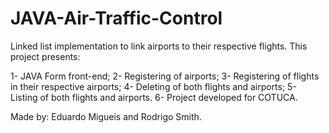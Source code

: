 # JAVA-Air-Traffic-Control
Linked list implementation to link airports to their respective flights. This project presents:

1- JAVA Form front-end;
2- Registering of airports;
3- Registering of flights in their respective airports;
4- Deleting of both flights and airports;
5- Listing of both flights and airports.
6- Project developed for COTUCA.

Made by: Eduardo Migueis and Rodrigo Smith.
